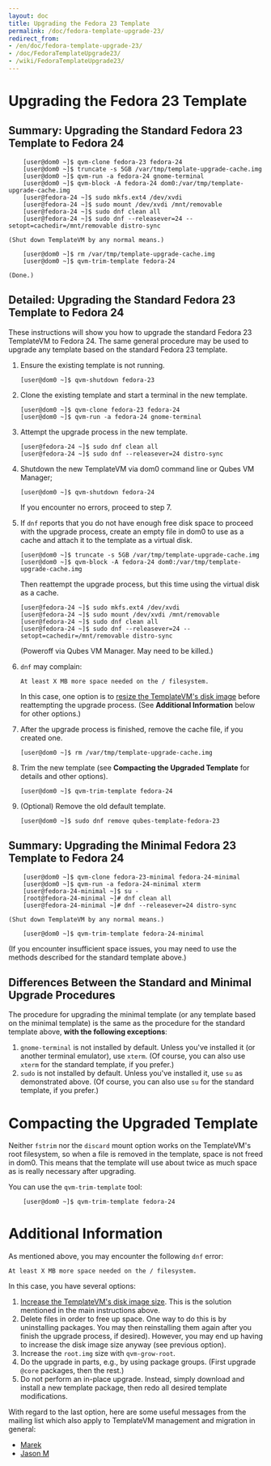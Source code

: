 ```yaml
---
layout: doc
title: Upgrading the Fedora 23 Template
permalink: /doc/fedora-template-upgrade-23/
redirect_from:
- /en/doc/fedora-template-upgrade-23/
- /doc/FedoraTemplateUpgrade23/
- /wiki/FedoraTemplateUpgrade23/
---
```


Upgrading the Fedora 23 Template
================================

Summary: Upgrading the Standard Fedora 23 Template to Fedora 24
---------------------------------------------------------------

        [user@dom0 ~]$ qvm-clone fedora-23 fedora-24
        [user@dom0 ~]$ truncate -s 5GB /var/tmp/template-upgrade-cache.img
        [user@dom0 ~]$ qvm-run -a fedora-24 gnome-terminal
        [user@dom0 ~]$ qvm-block -A fedora-24 dom0:/var/tmp/template-upgrade-cache.img
        [user@fedora-24 ~]$ sudo mkfs.ext4 /dev/xvdi
        [user@fedora-24 ~]$ sudo mount /dev/xvdi /mnt/removable
        [user@fedora-24 ~]$ sudo dnf clean all
        [user@fedora-24 ~]$ sudo dnf --releasever=24 --setopt=cachedir=/mnt/removable distro-sync

    (Shut down TemplateVM by any normal means.)

        [user@dom0 ~]$ rm /var/tmp/template-upgrade-cache.img
        [user@dom0 ~]$ qvm-trim-template fedora-24

    (Done.)

Detailed: Upgrading the Standard Fedora 23 Template to Fedora 24
----------------------------------------------------------------

These instructions will show you how to upgrade the standard Fedora 23
TemplateVM to Fedora 24. The same general procedure may be used to upgrade any
template based on the standard Fedora 23 template. 

 1. Ensure the existing template is not running. 

        [user@dom0 ~]$ qvm-shutdown fedora-23
 
 2. Clone the existing template and start a terminal in the new template.

        [user@dom0 ~]$ qvm-clone fedora-23 fedora-24
        [user@dom0 ~]$ qvm-run -a fedora-24 gnome-terminal

 2. Attempt the upgrade process in the new template.

        [user@fedora-24 ~]$ sudo dnf clean all
        [user@fedora-24 ~]$ sudo dnf --releasever=24 distro-sync

 3. Shutdown the new TemplateVM via dom0 command line or Qubes VM Manager;

        [user@dom0 ~]$ qvm-shutdown fedora-24
        
    If you encounter no errors, proceed to step 7.

 4. If `dnf` reports that you do not have enough free disk space to proceed with
    the upgrade process, create an empty file in dom0 to use as a cache and
    attach it to the template as a virtual disk.

        [user@dom0 ~]$ truncate -s 5GB /var/tmp/template-upgrade-cache.img
        [user@dom0 ~]$ qvm-block -A fedora-24 dom0:/var/tmp/template-upgrade-cache.img

    Then reattempt the upgrade process, but this time using the virtual disk as
    a cache.

        [user@fedora-24 ~]$ sudo mkfs.ext4 /dev/xvdi
        [user@fedora-24 ~]$ sudo mount /dev/xvdi /mnt/removable
        [user@fedora-24 ~]$ sudo dnf clean all
        [user@fedora-24 ~]$ sudo dnf --releasever=24 --setopt=cachedir=/mnt/removable distro-sync

    (Poweroff via Qubes VM Manager. May need to be killed.)

 5. `dnf` may complain:

        At least X MB more space needed on the / filesystem.

    In this case, one option is to [resize the TemplateVM's disk
    image](/doc/ResizeDiskImage/) before reattempting the upgrade process. 
    (See **Additional Information** below for other options.)

 6. After the upgrade process is finished, remove the cache file, if you
    created one.

        [user@dom0 ~]$ rm /var/tmp/template-upgrade-cache.img

 7. Trim the new template (see **Compacting the Upgraded Template** for details
    and other options).

        [user@dom0 ~]$ qvm-trim-template fedora-24

 8. (Optional) Remove the old default template.

        [user@dom0 ~]$ sudo dnf remove qubes-template-fedora-23


Summary: Upgrading the Minimal Fedora 23 Template to Fedora 24
--------------------------------------------------------------

        [user@dom0 ~]$ qvm-clone fedora-23-minimal fedora-24-minimal
        [user@dom0 ~]$ qvm-run -a fedora-24-minimal xterm
        [user@fedora-24-minimal ~]$ su -
        [root@fedora-24-minimal ~]# dnf clean all
        [user@fedora-24-minimal ~]# dnf --releasever=24 distro-sync

    (Shut down TemplateVM by any normal means.)

        [user@dom0 ~]$ qvm-trim-template fedora-24-minimal

(If you encounter insufficient space issues, you may need to use the methods
described for the standard template above.)


Differences Between the Standard and Minimal Upgrade Procedures
---------------------------------------------------------------

The procedure for upgrading the minimal template (or any template based on the
minimal template) is the same as the procedure for the standard template above,
**with the following exceptions**:

 1. `gnome-terminal` is not installed by default. Unless you've installed it
    (or another terminal emulator), use `xterm`. (Of course, you can also use
    `xterm` for the standard template, if you prefer.)
 2. `sudo` is not installed by default. Unless you've installed it, use `su` as
    demonstrated above. (Of course, you can also use `su` for the standard
    template, if you prefer.)


Compacting the Upgraded Template
================================

Neither `fstrim` nor the `discard` mount option works on the TemplateVM's root
filesystem, so when a file is removed in the template, space is not freed in
dom0. This means that the template will use about twice as much space as is
really necessary after upgrading.

You can use the `qvm-trim-template` tool:

        [user@dom0 ~]$ qvm-trim-template fedora-24


Additional Information
======================

As mentioned above, you may encounter the following `dnf` error:

    At least X MB more space needed on the / filesystem.

In this case, you have several options:

 1. [Increase the TemplateVM's disk image size](/doc/resize-disk-image/).
    This is the solution mentioned in the main instructions above.
 2. Delete files in order to free up space. One way to do this is by
    uninstalling packages. You may then reinstalling them again after you
    finish the upgrade process, if desired). However, you may end up having to
    increase the disk image size anyway (see previous option).
 3. Increase the `root.img` size with `qvm-grow-root`.
 4. Do the upgrade in parts, e.g., by using package groups. (First upgrade
    `@core` packages, then the rest.)
 5. Do not perform an in-place upgrade. Instead, simply download and install a
    new template package, then redo all desired template modifications.

With regard to the last option, here are some useful messages from the mailing
list which also apply to TemplateVM management and migration in general:

 * [Marek](https://groups.google.com/d/msg/qubes-users/mCXkxlACILQ/dS1jbLRP9n8J)
 * [Jason M](https://groups.google.com/d/msg/qubes-users/mCXkxlACILQ/5PxDfI-RKAsJ)
